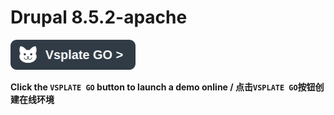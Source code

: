 # Drupal 8.5.2-apache

<a href="https://www.vsplate.com/?docker-compose=https://github.com/vsplate/dcenvs/drupal/8.5.2-apache"><img alt="VSPLATE GO" src="https://raw.githubusercontent.com/vsplate/images/master/vsgo_btn.png" width="200px"></a>

**Click the `VSPLATE GO` button to launch a demo online / 点击`VSPLATE GO`按钮创建在线环境**